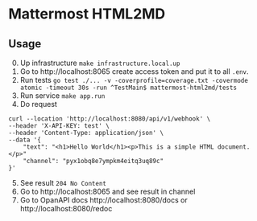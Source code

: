 # Mattermost HTML2MD

## Usage

0. Up infrastructure `make infrastructure.local.up`
1. Go to http://localhost:8065 create access token and put it to all `.env`.
2. Run tests `go test ./... -v -coverprofile=coverage.txt -covermode atomic -timeout 30s -run ^TestMain$ mattermost-html2md/tests`
3. Run service `make app.run`
4. Do request
```
curl --location 'http://localhost:8080/api/v1/webhook' \
--header 'X-API-KEY: test' \
--header 'Content-Type: application/json' \
--data '{
    "text": "<h1>Hello World</h1><p>This is a simple HTML document.</p>"
    "channel": "pyx1obq8e7ympkm4eitq3uq89c"
}'
```
5. See result `204 No Content`
6. Go to http://localhost:8065 and see result in channel
7. Go to OpanAPI docs http://localhost:8080/docs or http://localhost:8080/redoc
